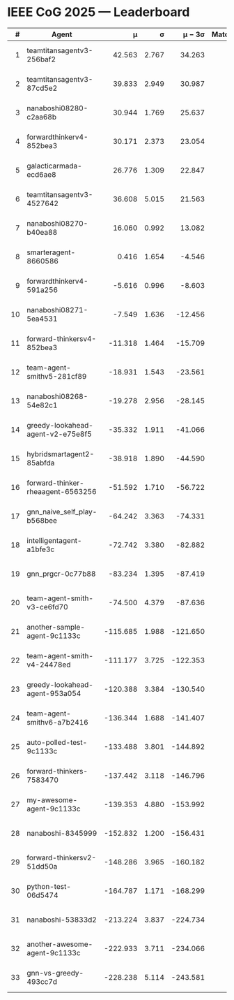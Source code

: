 # IEEE CoG 2025 — Leaderboard

| # | Agent | μ | σ | μ − 3σ | Matches | Updated |
|---:|---|---:|---:|---:|---:|---|
| 1 | teamtitansagentv3-256baf2 | 42.563 | 2.767 | 34.263 | 400 | 2025-08-31 23:56 |
| 2 | teamtitansagentv3-87cd5e2 | 39.833 | 2.949 | 30.987 | 340 | 2025-08-31 23:56 |
| 3 | nanaboshi08280-c2aa68b | 30.944 | 1.769 | 25.637 | 520 | 2025-08-31 23:56 |
| 4 | forwardthinkerv4-852bea3 | 30.171 | 2.373 | 23.054 | 406 | 2025-08-31 23:56 |
| 5 | galacticarmada-ecd6ae8 | 26.776 | 1.309 | 22.847 | 420 | 2025-08-31 23:56 |
| 6 | teamtitansagentv3-4527642 | 36.608 | 5.015 | 21.563 | 360 | 2025-08-31 23:56 |
| 7 | nanaboshi08270-b40ea88 | 16.060 | 0.992 | 13.082 | 320 | 2025-08-31 23:56 |
| 8 | smarteragent-8660586 | 0.416 | 1.654 | -4.546 | 373 | 2025-08-31 23:56 |
| 9 | forwardthinkerv4-591a256 | -5.616 | 0.996 | -8.603 | 260 | 2025-08-31 23:56 |
| 10 | nanaboshi08271-5ea4531 | -7.549 | 1.636 | -12.456 | 400 | 2025-08-31 23:56 |
| 11 | forward-thinkersv4-852bea3 | -11.318 | 1.464 | -15.709 | 200 | 2025-08-31 23:56 |
| 12 | team-agent-smithv5-281cf89 | -18.931 | 1.543 | -23.561 | 520 | 2025-08-31 23:56 |
| 13 | nanaboshi08268-54e82c1 | -19.278 | 2.956 | -28.145 | 620 | 2025-08-31 23:56 |
| 14 | greedy-lookahead-agent-v2-e75e8f5 | -35.332 | 1.911 | -41.066 | 480 | 2025-08-31 23:56 |
| 15 | hybridsmartagent2-85abfda | -38.918 | 1.890 | -44.590 | 377 | 2025-08-31 23:56 |
| 16 | forward-thinker-rheaagent-6563256 | -51.592 | 1.710 | -56.722 | 400 | 2025-08-31 23:56 |
| 17 | gnn_naive_self_play-b568bee | -64.242 | 3.363 | -74.331 | 200 | 2025-08-31 23:56 |
| 18 | intelligentagent-a1bfe3c | -72.742 | 3.380 | -82.882 | 364 | 2025-08-31 23:56 |
| 19 | gnn_prgcr-0c77b88 | -83.234 | 1.395 | -87.419 | 480 | 2025-08-31 23:56 |
| 20 | team-agent-smith-v3-ce6fd70 | -74.500 | 4.379 | -87.636 | 320 | 2025-08-31 23:56 |
| 21 | another-sample-agent-9c1133c | -115.685 | 1.988 | -121.650 | 340 | 2025-08-31 23:56 |
| 22 | team-agent-smith-v4-24478ed | -111.177 | 3.725 | -122.353 | 380 | 2025-08-31 23:56 |
| 23 | greedy-lookahead-agent-953a054 | -120.388 | 3.384 | -130.540 | 400 | 2025-08-31 23:56 |
| 24 | team-agent-smithv6-a7b2416 | -136.344 | 1.688 | -141.407 | 400 | 2025-08-31 23:56 |
| 25 | auto-polled-test-9c1133c | -133.488 | 3.801 | -144.892 | 600 | 2025-08-31 23:56 |
| 26 | forward-thinkers-7583470 | -137.442 | 3.118 | -146.796 | 400 | 2025-08-31 23:56 |
| 27 | my-awesome-agent-9c1133c | -139.353 | 4.880 | -153.992 | 400 | 2025-08-31 23:56 |
| 28 | nanaboshi-8345999 | -152.832 | 1.200 | -156.431 | 260 | 2025-08-31 23:56 |
| 29 | forward-thinkersv2-51dd50a | -148.286 | 3.965 | -160.182 | 260 | 2025-08-31 23:56 |
| 30 | python-test-06d5474 | -164.787 | 1.171 | -168.299 | 280 | 2025-08-31 23:56 |
| 31 | nanaboshi-53833d2 | -213.224 | 3.837 | -224.734 | 400 | 2025-08-31 23:56 |
| 32 | another-awesome-agent-9c1133c | -222.933 | 3.711 | -234.066 | 580 | 2025-08-31 23:56 |
| 33 | gnn-vs-greedy-493cc7d | -228.238 | 5.114 | -243.581 | 480 | 2025-08-31 23:56 |
